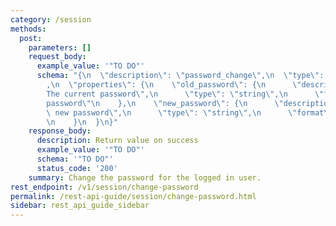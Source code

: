 ```yaml
---
category: /session
methods:
  post:
    parameters: []
    request_body:
      example_value: '"TO DO"'
      schema: "{\n  \"description\": \"password_change\",\n  \"type\": \"object\"\
        ,\n  \"properties\": {\n    \"old_password\": {\n      \"description\": \"\
        The current password\",\n      \"type\": \"string\",\n      \"format\": \"\
        password\"\n    },\n    \"new_password\": {\n      \"description\": \"The\
        \ new password\",\n      \"type\": \"string\",\n      \"format\": \"password\"\
        \n    }\n  }\n}"
    response_body:
      description: Return value on success
      example_value: '"TO DO"'
      schema: '"TO DO"'
      status_code: '200'
    summary: Change the password for the logged in user.
rest_endpoint: /v1/session/change-password
permalink: /rest-api-guide/session/change-password.html
sidebar: rest_api_guide_sidebar
---
```

